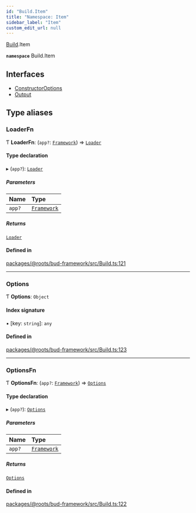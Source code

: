 ```yaml
---
id: "Build.Item"
title: "Namespace: Item"
sidebar_label: "Item"
custom_edit_url: null
---
```


[Build](Build.md).Item

**`namespace`** Build.Item

## Interfaces

- [ConstructorOptions](../interfaces/Build.Item.ConstructorOptions.md)
- [Output](../interfaces/Build.Item.Output.md)

## Type aliases

### LoaderFn

Ƭ **LoaderFn**: (`app?`: [`Framework`](../classes/Framework.md)) => [`Loader`](../interfaces/Build.Loader-1.md)

#### Type declaration

▸ (`app?`): [`Loader`](../interfaces/Build.Loader-1.md)

##### Parameters

| Name | Type |
| :------ | :------ |
| `app?` | [`Framework`](../classes/Framework.md) |

##### Returns

[`Loader`](../interfaces/Build.Loader-1.md)

#### Defined in

[packages/@roots/bud-framework/src/Build.ts:121](https://github.com/roots/bud/blob/017bef370/packages/@roots/bud-framework/src/Build.ts#L121)

___

### Options

Ƭ **Options**: `Object`

#### Index signature

▪ [key: `string`]: `any`

#### Defined in

[packages/@roots/bud-framework/src/Build.ts:123](https://github.com/roots/bud/blob/017bef370/packages/@roots/bud-framework/src/Build.ts#L123)

___

### OptionsFn

Ƭ **OptionsFn**: (`app?`: [`Framework`](../classes/Framework.md)) => [`Options`](Build.Item.md#options)

#### Type declaration

▸ (`app?`): [`Options`](Build.Item.md#options)

##### Parameters

| Name | Type |
| :------ | :------ |
| `app?` | [`Framework`](../classes/Framework.md) |

##### Returns

[`Options`](Build.Item.md#options)

#### Defined in

[packages/@roots/bud-framework/src/Build.ts:122](https://github.com/roots/bud/blob/017bef370/packages/@roots/bud-framework/src/Build.ts#L122)

